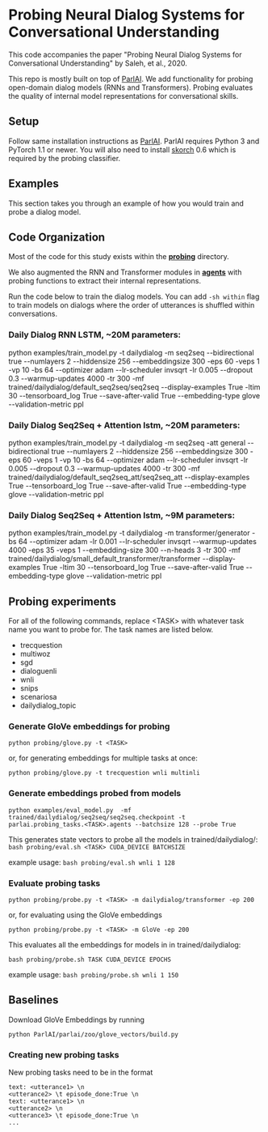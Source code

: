 # Probing Neural Dialog Systems for Conversational Understanding
This code accompanies the paper "Probing Neural Dialog Systems for Conversational Understanding" by Saleh, et al., 2020. 

This repo is mostly built on top of [ParlAI](https://parl.ai/). We add functionality for probing open-domain dialog models (RNNs and Transformers). 
Probing evaluates the quality of internal model representations for conversational skills. 

## Setup

Follow same installation instructions as [ParlAI](https://github.com/facebookresearch/ParlAI/tree/d510bc2e10633d5204e1957a6c98cf30aa1be10d). ParlAI requires Python 3 and PyTorch 1.1 or newer. 
You will also need to install [skorch](https://github.com/skorch-dev/skorch/tree/14f374db158ec7a7f4770a2fa9b02b8016d2d6ff) 0.6 which is required by the probing classifier.  

## Examples

This section takes you through an example of how you would train and probe a dialog model. 



## Code Organization

Most of the code for this study exists within the [**probing**](./probing) directory. 

We also augmented the RNN and Transformer modules in [**agents**](./parlai/agents) with probing functions to extract their internal representations. 
 

Run the code below to train the dialog models. You can add `-sh within` flag to train models on dialogs where the order of utterances is shuffled within conversations. 


### Daily Dialog RNN LSTM, ~20M parameters:
python examples/train_model.py  -t dailydialog -m seq2seq --bidirectional true --numlayers 2 --hiddensize 256 --embeddingsize 300  -eps 60 -veps 1 -vp 10 -bs 64 --optimizer adam --lr-scheduler invsqrt -lr 0.005 --dropout 0.3 --warmup-updates 4000 -tr 300 -mf trained/dailydialog/default_seq2seq/seq2seq --display-examples True -ltim 30 --tensorboard_log True --save-after-valid True --embedding-type glove --validation-metric ppl

### Daily Dialog Seq2Seq + Attention lstm, ~20M parameters:
python examples/train_model.py  -t dailydialog -m seq2seq -att general --bidirectional true --numlayers 2 --hiddensize 256 --embeddingsize 300  -eps 60 -veps 1 -vp 10  -bs 64 --optimizer adam --lr-scheduler invsqrt -lr 0.005 --dropout 0.3 --warmup-updates 4000 -tr 300 -mf trained/dailydialog/default_seq2seq_att/seq2seq_att --display-examples True --tensorboard_log True --save-after-valid True --embedding-type glove --validation-metric ppl

### Daily Dialog Seq2Seq + Attention lstm, ~9M parameters:
python examples/train_model.py -t dailydialog -m transformer/generator -bs 64 --optimizer adam -lr 0.001 --lr-scheduler invsqrt --warmup-updates 4000 -eps 35 -veps 1 --embedding-size 300 --n-heads 3 -tr 300 -mf trained/dailydialog/small_default_transformer/transformer --display-examples True -ltim 30 --tensorboard_log True --save-after-valid True --embedding-type glove --validation-metric ppl

## Probing experiments

For all of the following commands, replace \<TASK\> with whatever task name you want to probe for. The task names are listed below.

* trecquestion
* multiwoz
* sgd
* dialoguenli
* wnli
* snips
* scenariosa
* dailydialog_topic


### Generate GloVe embeddings for probing
```python probing/glove.py -t <TASK>```

or, for generating embeddings for multiple tasks at once:

```python probing/glove.py -t trecquestion wnli multinli```

### Generate embeddings probed from models
```
python examples/eval_model.py  -mf trained/dailydialog/seq2seq/seq2seq.checkpoint -t parlai.probing_tasks.<TASK>.agents --batchsize 128 --probe True
```

This generates state vectors to probe all the models in trained/dailydialog/:
```bash probing/eval.sh <TASK> CUDA_DEVICE BATCHSIZE```

example usage: `bash probing/eval.sh wnli 1 128`

### Evaluate probing tasks

```python probing/probe.py -t <TASK> -m dailydialog/transformer -ep 200```

or, for evaluating using the GloVe embeddings

```python probing/probe.py -t <TASK> -m GloVe -ep 200```

This evaluates all the embeddings for models in in trained/dailydialog:

```bash probing/probe.sh TASK CUDA_DEVICE EPOCHS```

example usage: `bash probing/probe.sh wnli 1 150`


## Baselines
 Download GloVe Embeddings by running 
 
```python ParlAI/parlai/zoo/glove_vectors/build.py```

### Creating new probing tasks
New probing tasks need to be in the format

```
text: <utterance1> \n
<utterance2> \t episode_done:True \n  
text: <utterance1> \n
<utterance2> \n
<utterance3> \t episode_done:True \n 
... 
```

